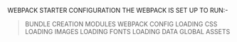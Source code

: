WEBPACK STARTER CONFIGURATION
THE WEBPACK IS SET UP TO RUN:-
> BUNDLE CREATION
> MODULES
> WEBPACK CONFIG
> LOADING CSS
> LOADING IMAGES
> LOADING FONTS
> LOADING DATA
> GLOBAL ASSETS
